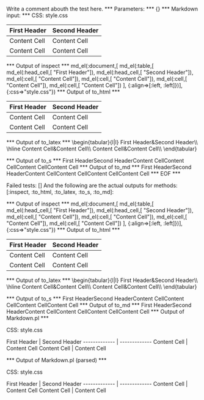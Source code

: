 Write a comment abouth the test here.
*** Parameters: ***
{}
*** Markdown input: ***
CSS: style.css

First Header  | Second Header
------------- | -------------
Content Cell  | Content Cell
Content Cell  | Content Cell

*** Output of inspect ***
md_el(:document,[	md_el(:table,[
		md_el(:head_cell,[	"First Header"]),
		md_el(:head_cell,[	"Second Header"]),
		md_el(:cell,[	"Content Cell"]),
		md_el(:cell,[	"Content Cell"]),
		md_el(:cell,[	"Content Cell"]),
		md_el(:cell,[	"Content Cell"])
	], {:align=>[:left, :left]})], {:css=>"style.css"})
*** Output of to_html ***
<table
      ><thead
        ><tr
          ><th>First Header</th
          ><th>Second Header</th
        ></tr
      ></thead
      ><tbody
        ><tr
          ><td style='text-align: left;'>Content Cell</td
          ><td style='text-align: left;'>Content Cell</td
        ></tr
        ><tr
          ><td style='text-align: left;'>Content Cell</td
          ><td style='text-align: left;'>Content Cell</td
        ></tr
      ></tbody
    ></table
  >
*** Output of to_latex ***
\begin{tabular}{l|l}
First Header&Second Header\\
\hline 
Content Cell&Content Cell\\
Content Cell&Content Cell\\
\end{tabular}


*** Output of to_s ***
First HeaderSecond HeaderContent CellContent CellContent CellContent Cell
*** Output of to_md ***
First HeaderSecond HeaderContent CellContent CellContent CellContent Cell
*** EOF ***




Failed tests:   [] 
And the following are the actual outputs for methods:
   [:inspect, :to_html, :to_latex, :to_s, :to_md]:


*** Output of inspect ***
md_el(:document,[	md_el(:table,[
		md_el(:head_cell,[	"First Header"]),
		md_el(:head_cell,[	"Second Header"]),
		md_el(:cell,[	"Content Cell"]),
		md_el(:cell,[	"Content Cell"]),
		md_el(:cell,[	"Content Cell"]),
		md_el(:cell,[	"Content Cell"])
	], {:align=>[:left, :left]})], {:css=>"style.css"})
*** Output of to_html ***
<table
      ><thead
        ><tr
          ><th>First Header</th
          ><th>Second Header</th
        ></tr
      ></thead
      ><tbody
        ><tr
          ><td style='text-align: left;'>Content Cell</td
          ><td style='text-align: left;'>Content Cell</td
        ></tr
        ><tr
          ><td style='text-align: left;'>Content Cell</td
          ><td style='text-align: left;'>Content Cell</td
        ></tr
      ></tbody
    ></table
  >
*** Output of to_latex ***
\begin{tabular}{l|l}
First Header&Second Header\\
\hline 
Content Cell&Content Cell\\
Content Cell&Content Cell\\
\end{tabular}


*** Output of to_s ***
First HeaderSecond HeaderContent CellContent CellContent CellContent Cell
*** Output of to_md ***
First HeaderSecond HeaderContent CellContent CellContent CellContent Cell
*** Output of Markdown.pl ***
<p>CSS: style.css</p>

<p>First Header  | Second Header
------------- | -------------
Content Cell  | Content Cell
Content Cell  | Content Cell</p>

*** Output of Markdown.pl (parsed) ***
<p>CSS: style.css</p
    ><p>First Header | Second Header
------------- | -------------
Content Cell | Content Cell
Content Cell | Content Cell</p
  >